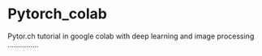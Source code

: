 # Pytorch_colab
Pytor.ch tutorial in google colab with deep learning and image processing ...............
